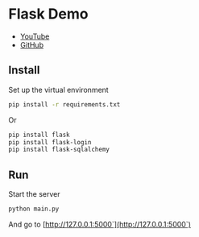 # Flask Demo

* [YouTube](https://www.youtube.com/watch?v=dam0GPOAvVI&ab_channel=TechWithTim)
* [GitHub](https://github.com/techwithtim/Flask-Web-App-Tutorial)

## Install

Set up the virtual environment

```bash
pip install -r requirements.txt
```

Or

```bash
pip install flask
pip install flask-login
pip install flask-sqlalchemy
```

## Run

Start the server

```bash
python main.py
```

And go to [http://127.0.0.1:5000`](http://127.0.0.1:5000`)
